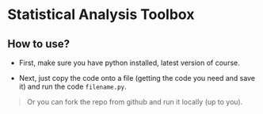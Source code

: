 # Statistical Analysis Toolbox
## How to use?
- First, make sure you have python installed, latest version of course.

- Next, just copy the code onto a file (getting the code you need and save it) and run the code ``filename.py``.

> Or you can fork the repo from github and run it locally (up to you).
 
